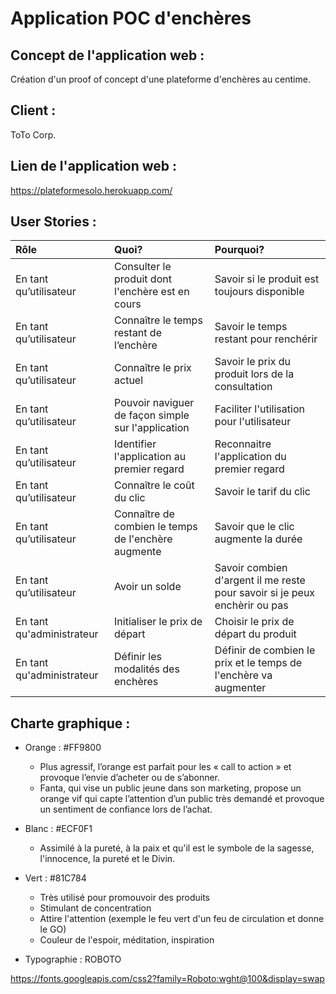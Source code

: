 # Application POC d'enchères 

## Concept de l'application web :
Création d'un proof of concept d'une plateforme d'enchères au centime.

## Client :
ToTo Corp.

## Lien de l'application web : 

https://plateformesolo.herokuapp.com/

## User Stories :
| Rôle                      | Quoi?                                                     | Pourquoi?                                         |
| :------------------------ | :-------------------------------------------------------- | :------------------------------------------------ |
| En tant qu’utilisateur    | Consulter le produit dont l'enchère est en cours          | Savoir si le produit est toujours disponible      |
| En tant qu’utilisateur    | Connaître le temps restant de l’enchère                   | Savoir le temps restant pour renchérir            |
| En tant qu’utilisateur    | Connaître le prix actuel                                  | Savoir le prix du produit lors de la consultation |
| En tant qu’utilisateur    | Pouvoir naviguer de façon simple sur l'application        | Faciliter l'utilisation pour l'utilisateur        |
| En tant qu’utilisateur    | Identifier l'application au premier regard                | Reconnaitre l'application du premier regard       |
| En tant qu’utilisateur    | Connaître le coût du clic                                 | Savoir le tarif du clic                           |
| En tant qu’utilisateur    | Connaître de combien le temps de l'enchère augmente       | Savoir que le clic augmente la durée              |
| En tant qu’utilisateur    | Avoir un solde       | Savoir combien d'argent il me reste pour savoir si je peux enchèrir ou pas              |
| En tant qu'administrateur | Initialiser le prix de départ                             | Choisir le prix de départ du produit              |
| En tant qu'administrateur | Définir les modalités des enchères                      | Définir de combien le prix et le temps de l'enchère va augmenter 

## Charte graphique : 

* Orange : #FF9800
  * Plus agressif, l’orange est parfait pour les « call to action » et provoque l’envie d’acheter ou de s’abonner. 
  * Fanta, qui vise un public jeune dans son marketing, propose un orange vif qui capte l’attention d’un public très demandé et provoque un sentiment de confiance lors de l’achat.

* Blanc : #ECF0F1
  * Assimilé à la pureté, à la paix et qu'il est le symbole de la sagesse, l'innocence, la pureté et le Divin.

* Vert :  #81C784
  * Très utilisé pour promouvoir des produits
  * Stimulant de concentration
  * Attire l'attention (exemple le feu vert d'un feu de circulation et donne le GO)
  * Couleur de l'espoir, méditation, inspiration

* Typographie :  ROBOTO

https://fonts.googleapis.com/css2?family=Roboto:wght@100&display=swap


